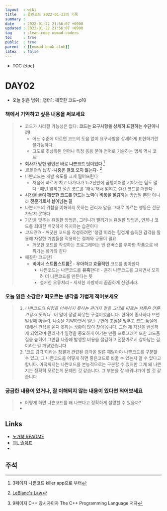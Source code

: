 ```yaml
---
layout  : wiki
title   : 클린코드 2022-01-22의 기록
summary : 
date    : 2022-01-22 21:56:07 +0900
updated : 2022-01-22 21:56:07 +0900
tag     : clean-code nomad-coders
toc     : true
public  : true
parent  : [[nomad-book-club]]
latex   : false
---
```

* TOC
{:toc}

# DAY02
* 오늘 읽은 범위 : 챕터1: 깨끗한 코드~p10

### 책에서 기억하고 싶은 내용을 써보세요
> * 코드가 사라질 가능성은 없다: **코드는 요구사항을 상세히 표현하는 수단이니까!**
>     * 어느 수준에 이르면 코드의 도움 없이 요구사항을 상세하게 표현하기란 불가능하다.
>     * 고도로 추상화된 언어나 특정 응용 분야 언어로 기술하는 명세 역시 코드!
> * **회사가 망한 원인은 바로 나쁜코드 탓이었다** [^BADCODE-1]
> * *르블랑의 법칙* -**나중은 결코 오지 않는다**- [^BADCODE-2]
> * 나쁜코드는 개발 속도를 크게 떨어뜨린다
>     * 처음에 빠르게 치고 나가다가 1~2년만에 굼벵이처럼 기어가는 팀도 많다...매번 얽히고 설킨 코드를 '해독'해서 얽히고 설킨 코드를 더한다.
> * **시간을 들여 깨끗한 코드를 만드는 노력**이 **비용을 절감**하는 방법일 뿐만 아니라 **전문가로서 살아남는 길**
> * 나쁜코드의 위험을 이해하지 못하는 관리자 말을 그대로 따르는 행동은 전문가답지 못하다
> * 기간을 맞추는 유일한 방법은, 그러니까 빨리가는 유일한 방법은, 언제나 코드를 최대한 깨끗하게 유지하는 습관이다
> * *코드감각* - 깨끗한 코드를 작성하려면 '청결'이라는 힘겹게 습득한 감각을 활용해 자잘한 기법들을 적용하는 절제와 규율이 필요
>     * 깨끗한 코드를 작성하는 프로그래머는 빈 캔버스를 우아한 작품으로 바꿔가는 화가와 같다
> * 깨끗한 코드란?
>     * **비야네 스트롭스트룹**[^CLEANCODE-1] - **우아하고 효율적인** 코드를 좋아한다
>         * 나쁜코드는 나쁜코드를 **유혹**한다! - 흔히 나쁜코드를 고치면서 오히려 더 나쁜코드를 만든다는 뜻
>         * 철저한 오류처리 - 세세한 사항까지 꼼꼼하게 신경써라.

### 오늘 읽은 소감은? 떠오르는 생각을 가볍게 적어보세요
> 1. *나쁜코드의 위험을 이해하지 못하는 관리자 말을 그대로 따르는 행동은 전문가답지 못하다* : 이 말이 정말 와닿는 구절이었습니다. 현직에 종사하다 보면 일정에 휘둘려, 나중을 기약하면서 일단 구현에 초점을 맞추고 코드 품질에 대해선 관심을 쏟지 못하는 상황이 많이 찾아옵니다. 그런 제 자신을 반성하게 되었으며 관리자가 일정을 중요하게 여기는 만큼 프로그래머 또한 코드품질을 높혀야 그만큼 나중에 발생할 비용을 절감하고 전문가로서 살아남는 길이라는걸 깨달았습니다 
> 2. '코드 감각'이라는 청결과 관련된 감각을 얼른 깨달아야 나쁜코드를 구분할 수 있고, 그 나쁜코드를 어떻게 하면 좋은코드로 바꿀 수 있는지 알 수 있다고 합니다. 아직까지는 나쁜코드를 본능적으로는 구분할 수 있지만 그게 왜 나쁜지는 정확히 모르는게 문제인 것 같습니다. 그 부분을 잘 배워나가야 할 것 같습니다

### 궁금한 내용이 있거나, 잘 이해되지 않는 내용이 있다면 적어보세요
> * 어떻게 하면 나쁜코드를 왜 나쁘다고 정확하게 설명할 수 있을까?
> * 

## Links
* [노개북 README](https://nomadcoders.oopy.io/readme?utm_source=Nomad_Book_Club%231&utm_campaign=853979327e-EMAIL_CAMPAIGN_2022_01_20_09_04&utm_medium=email&utm_term=0_26f5b50d66-853979327e-357549064)
* [TIL 출석표](https://docs.google.com/spreadsheets/d/1Cy2NOnfFDP6Y1snkd3nL5VidLDmBq8C9696iTwbc_K0/edit#gid=0)
* 
## 주석
[^BADCODE-1]: 3페이지 나쁜코드 killer app으로 부터
[^BADCODE-2]: [LeBlanc's Law](https://yiming.dev/clipping/2019/03/21/le-blanc's-law-a-k-a-later-equals-never/)
[^CLEANCODE-1]: 9페이지 C++ 창시자이자 The C++ Programming Language 저자